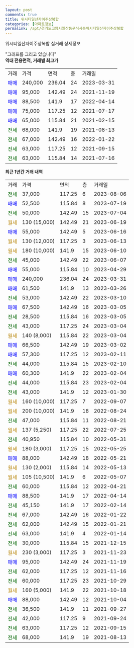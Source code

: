 ```yaml
---
layout: post
comments: true
title: 위시티일산자이주상복합
categories: [아파트정보]
permalink: /apt/경기도고양시일산동구식사동위시티일산자이주상복합
---
```


위시티일산자이주상복합 실거래 상세정보

<script type="text/javascript">
  google.charts.load('current', {'packages':['line', 'corechart']});
  google.charts.setOnLoadCallback(drawChart);

  function drawChart() {
    var data = new google.visualization.DataTable();
    data.addColumn('date', '거래일');
    data.addColumn('number', "매매");
    data.addColumn('number', "전세");
    data.addColumn('number', "전매");

    data.addRows([[new Date(Date.parse("2023-08-06")), null, 37000, null], [new Date(Date.parse("2023-07-19")), 52500, null, null], [new Date(Date.parse("2023-07-04")), null, 50000, null], [new Date(Date.parse("2023-06-19")), null, null, null], [new Date(Date.parse("2023-06-16")), 55000, null, null], [new Date(Date.parse("2023-06-13")), null, null, null], [new Date(Date.parse("2023-06-10")), null, null, null], [new Date(Date.parse("2023-06-07")), null, 45000, null], [new Date(Date.parse("2023-04-29")), 55000, null, null], [new Date(Date.parse("2023-03-31")), 240000, null, null], [new Date(Date.parse("2023-03-26")), 61500, null, null], [new Date(Date.parse("2023-03-10")), null, 53000, null], [new Date(Date.parse("2023-03-05")), 67500, null, null], [new Date(Date.parse("2023-03-05")), null, 28500, null], [new Date(Date.parse("2023-03-04")), null, 43000, null], [new Date(Date.parse("2023-03-04")), null, null, null], [new Date(Date.parse("2023-03-02")), 66500, null, null], [new Date(Date.parse("2023-02-11")), 57300, null, null], [new Date(Date.parse("2023-02-10")), null, 44000, null], [new Date(Date.parse("2023-02-04")), 60300, null, null], [new Date(Date.parse("2023-02-04")), null, 44000, null], [new Date(Date.parse("2023-01-30")), null, 43000, null], [new Date(Date.parse("2022-09-07")), null, null, null], [new Date(Date.parse("2022-08-24")), null, null, null], [new Date(Date.parse("2022-08-21")), null, 47000, null], [new Date(Date.parse("2022-07-25")), null, null, null], [new Date(Date.parse("2022-05-31")), null, 40950, null], [new Date(Date.parse("2022-05-25")), null, null, null], [new Date(Date.parse("2022-05-21")), 88000, null, null], [new Date(Date.parse("2022-05-13")), null, null, null], [new Date(Date.parse("2022-05-07")), null, null, null], [new Date(Date.parse("2022-04-21")), null, 60000, null], [new Date(Date.parse("2022-04-14")), 88500, null, null], [new Date(Date.parse("2022-02-14")), null, 45150, null], [new Date(Date.parse("2022-01-22")), null, 67000, null], [new Date(Date.parse("2022-01-21")), null, 62000, null], [new Date(Date.parse("2022-01-14")), null, 63000, null], [new Date(Date.parse("2021-12-15")), null, 30000, null], [new Date(Date.parse("2021-11-23")), null, null, null], [new Date(Date.parse("2021-11-19")), 95000, null, null], [new Date(Date.parse("2021-11-16")), null, 62000, null], [new Date(Date.parse("2021-10-29")), null, 60000, null], [new Date(Date.parse("2021-10-18")), null, null, null], [new Date(Date.parse("2021-10-04")), 88000, null, null], [new Date(Date.parse("2021-09-27")), null, 36500, null], [new Date(Date.parse("2021-09-24")), null, 42000, null], [new Date(Date.parse("2021-09-15")), null, 63000, null], [new Date(Date.parse("2021-08-13")), null, 68000, null]]);

    var options = {
      hAxis: {
        format: 'yyyy/MM/dd'
      },    
      lineWidth: 0,
      pointsVisible: true,    
      title: '최근 1년간 유형별 실거래가 분포',
      legend: { position: 'bottom' }
    };

    var formatter = new google.visualization.NumberFormat({pattern:'###,###'} );
    formatter.format(data, 1);
    formatter.format(data, 2);
    
    setTimeout(function() {
        var chart = new google.visualization.LineChart(document.getElementById('columnchart_material'));
        chart.draw(data, (options));
        document.getElementById('loading').style.display = 'none';
    }, 200);
  }
</script>


<div id="loading" style="z-index:20; display: block; margin-left: 0px">"그래프를 그리고 있습니다"</div>
<div id="columnchart_material" style="width: 95%; margin-left: 0px; display: block"></div>
<!-- contents start -->
<b>역대 전용면적, 거래별 최고가</b>
<table class="sortable">
    <tr>
      <td>거래</td>
      <td>가격</td>
      <td>면적</td>
      <td>층</td>
      <td>거래일</td>
    </tr>
        <tr>
          <td><a style="color: blue">매매</a></td>
          <td>240,000</td>
          <td>236.04</td>
          <td>24</td>
          <td>2023-03-31</td>
        </tr>            <tr>
          <td><a style="color: blue">매매</a></td>
          <td>95,000</td>
          <td>142.49</td>
          <td>24</td>
          <td>2021-11-19</td>
        </tr>            <tr>
          <td><a style="color: blue">매매</a></td>
          <td>88,500</td>
          <td>141.9</td>
          <td>17</td>
          <td>2022-04-14</td>
        </tr>            <tr>
          <td><a style="color: blue">매매</a></td>
          <td>75,000</td>
          <td>117.25</td>
          <td>12</td>
          <td>2021-07-17</td>
        </tr>            <tr>
          <td><a style="color: blue">매매</a></td>
          <td>65,000</td>
          <td>115.84</td>
          <td>21</td>
          <td>2021-02-15</td>
        </tr>        
        <tr>
              <td><a style="color: darkgreen">전세</a></td>
              <td>68,000</td>
              <td>141.9</td>
              <td>19</td>
              <td>2021-08-13</td>
            </tr>            <tr>
              <td><a style="color: darkgreen">전세</a></td>
              <td>67,000</td>
              <td>142.49</td>
              <td>16</td>
              <td>2022-01-22</td>
            </tr>            <tr>
              <td><a style="color: darkgreen">전세</a></td>
              <td>63,000</td>
              <td>117.25</td>
              <td>12</td>
              <td>2021-09-15</td>
            </tr>            <tr>
              <td><a style="color: darkgreen">전세</a></td>
              <td>63,000</td>
              <td>115.84</td>
              <td>14</td>
              <td>2021-07-16</td>
            </tr>        
    
</table>

<b>최근 1년간 거래 내역</b>

<table class="sortable">
    <tr>
      <td>거래</td>
      <td>가격</td>
      <td>면적</td>
      <td>층</td>
      <td>거래일</td>
    </tr>
    <tr>
      <td><a style="color: darkgreen">전세</a></td>
      <td>37,000</td>
      <td>117.25</td>
      <td>6</td>
      <td>2023-08-06</td>
    </tr>          <tr>
      <td><a style="color: blue">매매</a></td>
      <td>52,500</td>
      <td>115.84</td>
      <td>8</td>
      <td>2023-07-19</td>
    </tr>          <tr>
      <td><a style="color: darkgreen">전세</a></td>
      <td>50,000</td>
      <td>142.49</td>
      <td>15</td>
      <td>2023-07-04</td>
    </tr>          <tr>
      <td><a style="color: darkgoldenrod">월세</a></td>
      <td>130 (15,000)</td>
      <td>142.49</td>
      <td>21</td>
      <td>2023-06-19</td>
    </tr>          <tr>
      <td><a style="color: blue">매매</a></td>
      <td>55,000</td>
      <td>142.49</td>
      <td>5</td>
      <td>2023-06-16</td>
    </tr>          <tr>
      <td><a style="color: darkgoldenrod">월세</a></td>
      <td>130 (12,000)</td>
      <td>117.25</td>
      <td>3</td>
      <td>2023-06-13</td>
    </tr>          <tr>
      <td><a style="color: darkgoldenrod">월세</a></td>
      <td>180 (10,000)</td>
      <td>141.9</td>
      <td>15</td>
      <td>2023-06-10</td>
    </tr>          <tr>
      <td><a style="color: darkgreen">전세</a></td>
      <td>45,000</td>
      <td>142.49</td>
      <td>22</td>
      <td>2023-06-07</td>
    </tr>          <tr>
      <td><a style="color: blue">매매</a></td>
      <td>55,000</td>
      <td>115.84</td>
      <td>10</td>
      <td>2023-04-29</td>
    </tr>          <tr>
      <td><a style="color: blue">매매</a></td>
      <td>240,000</td>
      <td>236.04</td>
      <td>24</td>
      <td>2023-03-31</td>
    </tr>          <tr>
      <td><a style="color: blue">매매</a></td>
      <td>61,500</td>
      <td>141.9</td>
      <td>13</td>
      <td>2023-03-26</td>
    </tr>          <tr>
      <td><a style="color: darkgreen">전세</a></td>
      <td>53,000</td>
      <td>142.49</td>
      <td>22</td>
      <td>2023-03-10</td>
    </tr>          <tr>
      <td><a style="color: blue">매매</a></td>
      <td>67,500</td>
      <td>142.49</td>
      <td>16</td>
      <td>2023-03-05</td>
    </tr>          <tr>
      <td><a style="color: darkgreen">전세</a></td>
      <td>28,500</td>
      <td>115.84</td>
      <td>16</td>
      <td>2023-03-05</td>
    </tr>          <tr>
      <td><a style="color: darkgreen">전세</a></td>
      <td>43,000</td>
      <td>117.25</td>
      <td>24</td>
      <td>2023-03-04</td>
    </tr>          <tr>
      <td><a style="color: darkgoldenrod">월세</a></td>
      <td>140 (8,000)</td>
      <td>115.84</td>
      <td>22</td>
      <td>2023-03-04</td>
    </tr>          <tr>
      <td><a style="color: blue">매매</a></td>
      <td>66,500</td>
      <td>142.49</td>
      <td>19</td>
      <td>2023-03-02</td>
    </tr>          <tr>
      <td><a style="color: blue">매매</a></td>
      <td>57,300</td>
      <td>117.25</td>
      <td>12</td>
      <td>2023-02-11</td>
    </tr>          <tr>
      <td><a style="color: darkgreen">전세</a></td>
      <td>44,000</td>
      <td>115.84</td>
      <td>15</td>
      <td>2023-02-10</td>
    </tr>          <tr>
      <td><a style="color: blue">매매</a></td>
      <td>60,300</td>
      <td>141.9</td>
      <td>22</td>
      <td>2023-02-04</td>
    </tr>          <tr>
      <td><a style="color: darkgreen">전세</a></td>
      <td>44,000</td>
      <td>115.84</td>
      <td>23</td>
      <td>2023-02-04</td>
    </tr>          <tr>
      <td><a style="color: darkgreen">전세</a></td>
      <td>43,000</td>
      <td>141.9</td>
      <td>12</td>
      <td>2023-01-30</td>
    </tr>          <tr>
      <td><a style="color: darkgoldenrod">월세</a></td>
      <td>160 (10,000)</td>
      <td>117.25</td>
      <td>7</td>
      <td>2022-09-07</td>
    </tr>          <tr>
      <td><a style="color: darkgoldenrod">월세</a></td>
      <td>200 (10,000)</td>
      <td>141.9</td>
      <td>18</td>
      <td>2022-08-24</td>
    </tr>          <tr>
      <td><a style="color: darkgreen">전세</a></td>
      <td>47,000</td>
      <td>115.84</td>
      <td>11</td>
      <td>2022-08-21</td>
    </tr>          <tr>
      <td><a style="color: darkgoldenrod">월세</a></td>
      <td>137 (5,250)</td>
      <td>117.25</td>
      <td>22</td>
      <td>2022-07-25</td>
    </tr>          <tr>
      <td><a style="color: darkgreen">전세</a></td>
      <td>40,950</td>
      <td>115.84</td>
      <td>10</td>
      <td>2022-05-31</td>
    </tr>          <tr>
      <td><a style="color: darkgoldenrod">월세</a></td>
      <td>180 (3,000)</td>
      <td>117.25</td>
      <td>15</td>
      <td>2022-05-25</td>
    </tr>          <tr>
      <td><a style="color: blue">매매</a></td>
      <td>88,000</td>
      <td>142.49</td>
      <td>18</td>
      <td>2022-05-21</td>
    </tr>          <tr>
      <td><a style="color: darkgoldenrod">월세</a></td>
      <td>130 (2,000)</td>
      <td>115.84</td>
      <td>14</td>
      <td>2022-05-13</td>
    </tr>          <tr>
      <td><a style="color: darkgoldenrod">월세</a></td>
      <td>105 (10,500)</td>
      <td>141.9</td>
      <td>6</td>
      <td>2022-05-07</td>
    </tr>          <tr>
      <td><a style="color: darkgreen">전세</a></td>
      <td>60,000</td>
      <td>115.84</td>
      <td>12</td>
      <td>2022-04-21</td>
    </tr>          <tr>
      <td><a style="color: blue">매매</a></td>
      <td>88,500</td>
      <td>141.9</td>
      <td>17</td>
      <td>2022-04-14</td>
    </tr>          <tr>
      <td><a style="color: darkgreen">전세</a></td>
      <td>45,150</td>
      <td>141.9</td>
      <td>17</td>
      <td>2022-02-14</td>
    </tr>          <tr>
      <td><a style="color: darkgreen">전세</a></td>
      <td>67,000</td>
      <td>142.49</td>
      <td>16</td>
      <td>2022-01-22</td>
    </tr>          <tr>
      <td><a style="color: darkgreen">전세</a></td>
      <td>62,000</td>
      <td>142.49</td>
      <td>15</td>
      <td>2022-01-21</td>
    </tr>          <tr>
      <td><a style="color: darkgreen">전세</a></td>
      <td>63,000</td>
      <td>141.9</td>
      <td>4</td>
      <td>2022-01-14</td>
    </tr>          <tr>
      <td><a style="color: darkgreen">전세</a></td>
      <td>30,000</td>
      <td>115.84</td>
      <td>15</td>
      <td>2021-12-15</td>
    </tr>          <tr>
      <td><a style="color: darkgoldenrod">월세</a></td>
      <td>230 (3,000)</td>
      <td>117.25</td>
      <td>3</td>
      <td>2021-11-23</td>
    </tr>          <tr>
      <td><a style="color: blue">매매</a></td>
      <td>95,000</td>
      <td>142.49</td>
      <td>24</td>
      <td>2021-11-19</td>
    </tr>          <tr>
      <td><a style="color: darkgreen">전세</a></td>
      <td>62,000</td>
      <td>117.25</td>
      <td>12</td>
      <td>2021-11-16</td>
    </tr>          <tr>
      <td><a style="color: darkgreen">전세</a></td>
      <td>60,000</td>
      <td>117.25</td>
      <td>23</td>
      <td>2021-10-29</td>
    </tr>          <tr>
      <td><a style="color: darkgoldenrod">월세</a></td>
      <td>160 (5,000)</td>
      <td>141.9</td>
      <td>22</td>
      <td>2021-10-18</td>
    </tr>          <tr>
      <td><a style="color: blue">매매</a></td>
      <td>88,000</td>
      <td>142.49</td>
      <td>12</td>
      <td>2021-10-04</td>
    </tr>          <tr>
      <td><a style="color: darkgreen">전세</a></td>
      <td>36,500</td>
      <td>141.9</td>
      <td>11</td>
      <td>2021-09-27</td>
    </tr>          <tr>
      <td><a style="color: darkgreen">전세</a></td>
      <td>42,000</td>
      <td>117.25</td>
      <td>9</td>
      <td>2021-09-24</td>
    </tr>          <tr>
      <td><a style="color: darkgreen">전세</a></td>
      <td>63,000</td>
      <td>117.25</td>
      <td>12</td>
      <td>2021-09-15</td>
    </tr>          <tr>
      <td><a style="color: darkgreen">전세</a></td>
      <td>68,000</td>
      <td>141.9</td>
      <td>19</td>
      <td>2021-08-13</td>
    </tr>      </table>
<!-- contents end -->    

